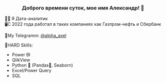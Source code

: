 ### <p align="center">Доброго времени суток, мое имя Александр! 👋</p>
👨‍💻 Я Дата-аналитик <br>
🖥️С 2022 года работал в таких компаниях как Газпром-нефть и Сбербанк <br>

📱My Telegramm: <a href="[URL](https://t.me/alpha_axel)https://t.me/alpha_axel">@alpha_axel</a>

💪HARD Skills:
- Power BI <br>
- QlikView <br>
- Python 🐍 (Pandas🐼, Seaborn) <br>
- Excel/Power Query <br>
- SQL

